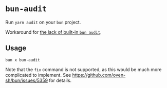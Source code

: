 # `bun-audit`

Run `yarn audit` on your `bun` project.

Workaround for [the lack of built-in `bun audit`](https://github.com/oven-sh/bun/issues/5359).

## Usage

```shell
bun x bun-audit
```

Note that the `fix` command is not supported, as this would be much more complicated to implement. See https://github.com/oven-sh/bun/issues/5359 for details.
